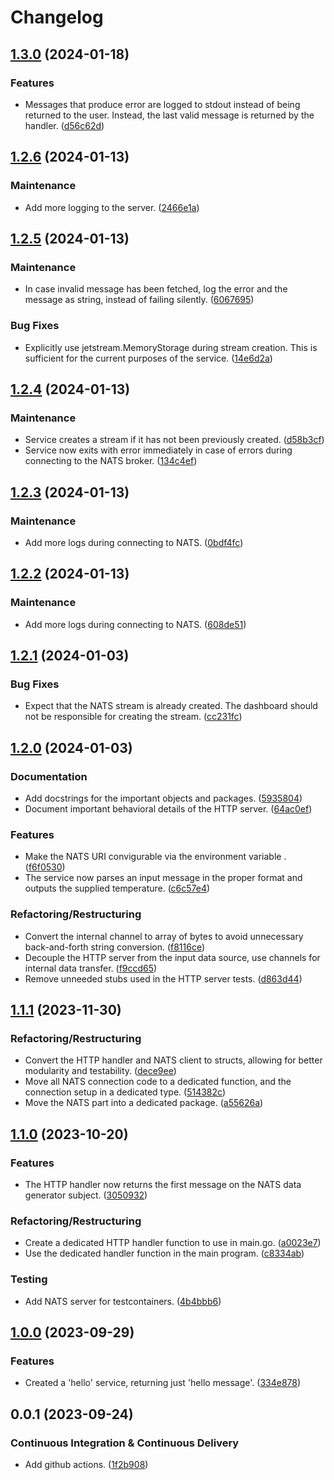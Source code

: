 # Changelog

## [1.3.0](https://github.com/ivanov-slk/tma-dashboard/compare/v1.2.6...v1.3.0) (2024-01-18)


### Features

* Messages that produce error are logged to stdout instead of being returned to the user. Instead, the last valid message is returned by the handler. ([d56c62d](https://github.com/ivanov-slk/tma-dashboard/commit/d56c62d89c0786d9ca28828060d4a51528cfadd9))

## [1.2.6](https://github.com/ivanov-slk/tma-dashboard/compare/v1.2.5...v1.2.6) (2024-01-13)


### Maintenance

* Add more logging to the server. ([2466e1a](https://github.com/ivanov-slk/tma-dashboard/commit/2466e1a5c8d9d8a1ce2716716eee72eae05c0186))

## [1.2.5](https://github.com/ivanov-slk/tma-dashboard/compare/v1.2.4...v1.2.5) (2024-01-13)


### Maintenance

* In case invalid message has been fetched, log the error and the message as string, instead of failing silently. ([6067695](https://github.com/ivanov-slk/tma-dashboard/commit/60676955af028fbcea8ab76f0996fa1c30fd9469))


### Bug Fixes

* Explicitly use jetstream.MemoryStorage during stream creation. This is sufficient for the current purposes of the service. ([14e6d2a](https://github.com/ivanov-slk/tma-dashboard/commit/14e6d2ad66542eecc65afef4d84c867565aa0dd0))

## [1.2.4](https://github.com/ivanov-slk/tma-dashboard/compare/v1.2.3...v1.2.4) (2024-01-13)


### Maintenance

* Service creates a stream if it has not been previously created. ([d58b3cf](https://github.com/ivanov-slk/tma-dashboard/commit/d58b3cfbce3daf6bcbe277b4ec768ac8ba3e16fc))
* Service now exits with error immediately in case of errors during connecting to the NATS broker. ([134c4ef](https://github.com/ivanov-slk/tma-dashboard/commit/134c4efce09448772355fbdde0fdd83f2d8ad066))

## [1.2.3](https://github.com/ivanov-slk/tma-dashboard/compare/v1.2.2...v1.2.3) (2024-01-13)


### Maintenance

* Add more logs during connecting to NATS. ([0bdf4fc](https://github.com/ivanov-slk/tma-dashboard/commit/0bdf4fc01ea45feae7bbe30b9295abeb0379d7f7))

## [1.2.2](https://github.com/ivanov-slk/tma-dashboard/compare/v1.2.1...v1.2.2) (2024-01-13)


### Maintenance

* Add more logs during connecting to NATS. ([608de51](https://github.com/ivanov-slk/tma-dashboard/commit/608de5161be8e0cf51f1d6d25545e22278572b89))

## [1.2.1](https://github.com/ivanov-slk/tma-dashboard/compare/v1.2.0...v1.2.1) (2024-01-03)


### Bug Fixes

* Expect that the NATS stream is already created. The dashboard should not be responsible for creating the stream. ([cc231fc](https://github.com/ivanov-slk/tma-dashboard/commit/cc231fc0dd1cdbc301fe3f6dd776df26763a6f95))

## [1.2.0](https://github.com/ivanov-slk/tma-dashboard/compare/v1.1.1...v1.2.0) (2024-01-03)


### Documentation

* Add docstrings for the important objects and packages. ([5935804](https://github.com/ivanov-slk/tma-dashboard/commit/59358045ac677065c193c047ca9db5e0ef2b07e2))
* Document important behavioral details of the HTTP server. ([64ac0ef](https://github.com/ivanov-slk/tma-dashboard/commit/64ac0ef7786660dd9d0c87511bc493d4a3786bea))


### Features

* Make the NATS URI convigurable via the environment variable . ([f6f0530](https://github.com/ivanov-slk/tma-dashboard/commit/f6f05301f0030ed6874b21736d29a6bd99bfc841))
* The service now parses an input message in the proper format and outputs the supplied temperature. ([c6c57e4](https://github.com/ivanov-slk/tma-dashboard/commit/c6c57e4f3273fcf4974fab91d0c025c4dd27c646))


### Refactoring/Restructuring

* Convert the internal channel to array of bytes to avoid unnecessary back-and-forth string conversion. ([f8116ce](https://github.com/ivanov-slk/tma-dashboard/commit/f8116ce727a09c28d8224e765cabff284413d60a))
* Decouple the HTTP server from the input data source, use channels for internal data transfer. ([f9ccd65](https://github.com/ivanov-slk/tma-dashboard/commit/f9ccd654ed0aee7acb946af7fb942f1ed85e1f1b))
* Remove unneeded stubs used in the HTTP server tests. ([d863d44](https://github.com/ivanov-slk/tma-dashboard/commit/d863d44980fde0687c30406a142ff49cf3b8513f))

## [1.1.1](https://github.com/ivanov-slk/tma-dashboard/compare/v1.1.0...v1.1.1) (2023-11-30)


### Refactoring/Restructuring

* Convert the HTTP handler and NATS client to structs, allowing for better modularity and testability. ([dece9ee](https://github.com/ivanov-slk/tma-dashboard/commit/dece9ee93fa5ea15df7a1b6ad3c3b25fdfd76d2d))
* Move all NATS connection code to a dedicated function, and the connection setup in a dedicated type. ([514382c](https://github.com/ivanov-slk/tma-dashboard/commit/514382c225bec9571a3df8ecce84fd29d19df8e5))
* Move the NATS part into a dedicated package. ([a55626a](https://github.com/ivanov-slk/tma-dashboard/commit/a55626afff6ae23fb814293d0645e2c34f436b81))

## [1.1.0](https://github.com/ivanov-slk/tma-dashboard/compare/v1.0.0...v1.1.0) (2023-10-20)


### Features

* The HTTP handler now returns the first message on the NATS data generator subject. ([3050932](https://github.com/ivanov-slk/tma-dashboard/commit/30509328fc109d9796a4da19db574bf6befbf1d0))


### Refactoring/Restructuring

* Create a dedicated HTTP handler function to use in main.go. ([a0023e7](https://github.com/ivanov-slk/tma-dashboard/commit/a0023e7b8eb5856f9f3b8082e51179b85cf2df6d))
* Use the dedicated handler function in the main program. ([c8334ab](https://github.com/ivanov-slk/tma-dashboard/commit/c8334ab25e0f750e21e3fc75fb1b565f18a5a550))


### Testing

* Add NATS server for testcontainers. ([4b4bbb6](https://github.com/ivanov-slk/tma-dashboard/commit/4b4bbb61312958bd21ff0ba14f6001cb28efe669))

## [1.0.0](https://github.com/ivanov-slk/tma-dashboard/compare/v0.0.1...v1.0.0) (2023-09-29)


### Features

* Created a 'hello' service, returning just 'hello message'. ([334e878](https://github.com/ivanov-slk/tma-dashboard/commit/334e878512f3d13cd8b632900d8df870379f258b))

## 0.0.1 (2023-09-24)


### Continuous Integration & Continuous Delivery

* Add github actions. ([1f2b908](https://github.com/ivanov-slk/tma-dashboard/commit/1f2b908557579279f73392b8fc4a40518ad137d3))
